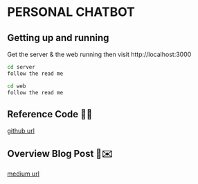 # PERSONAL CHATBOT

## Getting up and running

Get the server & the web running then visit http://localhost:3000

```bash
cd server
follow the read me
```

```bash
cd web
follow the read me
```

## Reference Code 🧑‍💻

[github url](https://github.com/gary-george/personal_chatbot)

## Overview Blog Post 🤖✉️

[medium url](https://garygeorge84.medium.com/build-a-personal-ai-chatbot-with-node-langchain-typescript-react-7a71c4648ea4)
